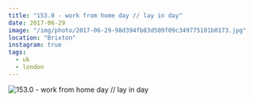 ```yaml
---
title: "153.0 - work from home day // lay in day"
date: 2017-06-29
image: "/img/photo/2017-06-29-98d394fb83d509f09c349775101b0173.jpg"
location: "Brixton"
instagram: true
tags:
  - uk
  - london
---
```


![153.0 - work from home day // lay in day](/img/photo/2017-06-29-98d394fb83d509f09c349775101b0173.jpg)
